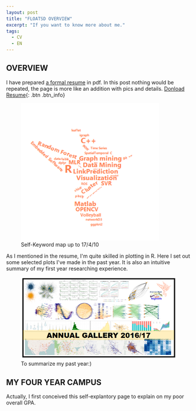 ```yaml
---
layout: post
title: "FLOATSD OVERVIEW"
excerpt: "If you want to know more about me."
tags:
  - CV
  - EN
---
```


## OVERVIEW

I have prepared [a formal resume](https://github.com/floatSDSDS/floatsdsds.github.io/raw/master/_data/Lu%20Fan%20DM.pdf) in pdf. In this post nothing would be repeated, the page is more like an addition with pics and details. [Donload Resume](https://github.com/floatSDSDS/floatsdsds.github.io/raw/master/_data/Lu%20Fan%20DM.pdf){: .btn .btn_info}

<figure>
	<a href="https://raw.githubusercontent.com/floatSDSDS/floatsdsds.github.io/master/images/WC6.png"><img src="https://raw.githubusercontent.com/floatSDSDS/floatsdsds.github.io/master/images/WC6.png"></a>
	<figcaption>Self-Keyword map up to 17/4/10</figcaption>
</figure>

As I mentioned in the resume, I'm quite skilled in plotting in R. Here I set out some selected plots I've made in the past year. It is also an intuitive summary of my first year researching experience.

<figure>
	<a href="https://raw.githubusercontent.com/floatSDSDS/floatsdsds.github.io/master/images/annualSummary1617.png"><img src="https://raw.githubusercontent.com/floatSDSDS/floatsdsds.github.io/master/images/annualSummary1617.png"></a>
	<figcaption>To summarize my past year:)</figcaption>
</figure>


## MY FOUR YEAR CAMPUS

Actually, I first conceived this self-explantory page to explain on my poor overall GPA.
